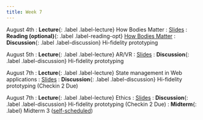 ```yaml
---
title: Week 7
---
```


<!-- prettier-ignore-start -->

August 4th
: **Lecture**{: .label .label-lecture} How Bodies Matter
  : [Slides](https://bcourses.berkeley.edu/courses/1545463/files/folder/lectures?preview=92171057)
: **Reading (optional)**{: .label .label-reading-opt} [How Bodies Matter](https://hci.stanford.edu/publications/2006/HowBodiesMatter-DIS2006.pdf)
: **Discussion**{: .label .label-discussion} Hi-fidelity prototyping

August 5th
: **Lecture**{: .label .label-lecture} AR/VR
  : [Slides](https://bcourses.berkeley.edu/courses/1545463/files/folder/lectures?preview=92171268)
: **Discussion**{: .label .label-discussion} Hi-fidelity prototyping

August 7th
: **Lecture**{: .label .label-lecture} State management in Web applications
  : [Slides](https://bcourses.berkeley.edu/courses/1545463/files/folder/lectures?preview=92171058)
: **Discussion**{: .label .label-discussion} Hi-fidelity prototyping (Checkin 2 Due)

August 7th
: **Lecture**{: .label .label-lecture} Ethics
  : [Slides](https://bcourses.berkeley.edu/courses/1545463/files/folder/lectures?preview=92171059)
: **Discussion**{: .label .label-discussion} Hi-fidelity prototyping (Checkin 2 Due)
: **Midterm**{: .label} Midterm 3 ([self-scheduled](https://us.prairietest.com/))

<!-- prettier-ignore-end -->

